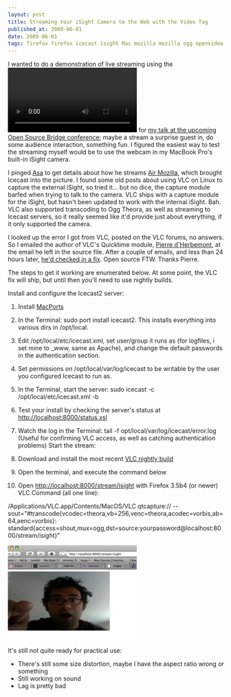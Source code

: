 ```yaml
---
layout: post
title: Streaming Your iSight Camera to the Web with the Video Tag
published_at: 2009-06-01
date: 2009-06-01
tags: firefox firefox icecast isight Mac mozilla mozilla ogg openvideo theora vlc
---
```


I wanted to do a demonstration of live streaming using the [<video/> tag](https://developer.mozilla.org/en/html/element/video) for [my talk at the upcoming Open Source Bridge conference](http://opensourcebridge.org/sessions/251); maybe a stream a surprise guest in, do some audience interaction, something fun. I figured the easiest way to test the streaming myself would be to use the webcam in my MacBook Pro's built-in iSight camera.

I pinged [Asa](http://weblogs.mozillazine.org/asa/) to get details about how he streams [Air Mozilla](http://air.mozilla.com/), which brought Icecast into the picture. I found some old posts about using VLC on Linux to capture the external iSight, so tried it... but no dice, the capture module barfed when trying to talk to the camera. VLC ships with a capture module for the iSight, but hasn't been updated to work with the internal iSight. Bah. VLC also supported transcoding to Ogg Theora, as well as streaming to Icecast servers, so it really seemed like it'd provide just about everything, if it only supported the camera.

I looked up the error I got from VLC, posted on the VLC forums, no answers. So I emailed the author of VLC's Quicktime module, [Pierre d'Herbemont](http://www.ohloh.net/accounts/pdherbemont), at the email he left in the source file. After a couple of emails, and less than 24 hours later, [he'd checked in a fix](http://git.videolan.org/?p=vlc.git;a=commitdiff;h=d032b62bfaada60a4f3e0b3b2a5a71f65bf8eea9). Open source FTW. Thanks Pierre.

The steps to get it working are enumerated below. At some point, the VLC fix will ship, but until then you'll need to use nightly builds.

Install and configure the Icecast2 server:

1.  Install [MacPorts](http://www.macports.org/)
2.  In the Terminal: sudo port install icecast2. This installs everything into various dirs in /opt/local.
3.  Edit /opt/local/etc/icecast.xml, set user/group it runs as (for logfiles, i set mine to _www, same as Apache), and change the default passwords in the authentication section.
4.  Set permissions on /opt/local/var/log/icecast to be writable by the user you configured Icecast to run as.
5.  In the Terminal, start the server: sudo icecast -c /opt/local/etc/icecast.xml -b
6.  Test your install by checking the server's status at [http://localhost:8000/status.xsl](http://localhost:8000/status.xsl)
7.  Watch the log in the Terminal: tail -f opt/local/var/log/icecast/error.log (Useful for confirming VLC access, as well as catching authentication problems)
Start the stream:

1.  Download and install the most recent [VLC nightly build](http://nightlies.videolan.org/build/macosx-intel/?C=M%3BO=D)
2.  Open the terminal, and execute the command below
3.  Open [http://localhost:8000/stream/isight](http://localhost:8000/stream/isight) with Firefox 3.5b4 (or newer)
VLC Command (all one line):

/Applications/VLC.app/Contents/MacOS/VLC qtcapture:// --sout="#transcode{vcodec=theora,vb=256,venc=theora,acodec=vorbis,ab=64,aenc=vorbis}: standard{access=shout,mux=ogg,dst=source:yourpassword@localhost:8000/stream/isight}"

![screenshot](picture-211.png "screenshot")

It's still not quite ready for practical use:

*   There's still some size distortion, maybe I have the aspect ratio wrong or something
*   Still working on sound
*   Lag is pretty bad